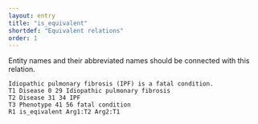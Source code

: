 ```yaml
---
layout: entry
title: "is_equivalent"
shortdef: "Equivalent relations"
order: 1
---
```


Entity names and their abbreviated names should be connected with this relation.

~~~ ann
Idiopathic pulmonary fibrosis (IPF) is a fatal condition. 
T1 Disease 0 29 Idiopathic pulmonary fibrosis
T2 Disease 31 34 IPF
T3 Phenotype 41 56 fatal condition
R1 is_eqivalent Arg1:T2 Arg2:T1
~~~

<!-- details -->
